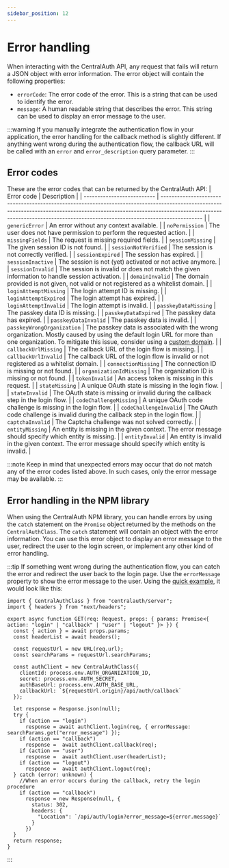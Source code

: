 ```yaml
---
sidebar_position: 12
---
```


# Error handling

When interacting with the CentralAuth API, any request that fails will return a JSON object with error information. The error object will contain the following properties:
- `errorCode`: The error code of the error. This is a string that can be used to identify the error.
- `message`: A human readable string that describes the error. This string can be used to display an error message to the user.

:::warning
If you manually integrate the authentication flow in your application, the error handling for the callback method is slightly different. If anything went wrong during the authentication flow, the callback URL will be called with an `error` and `error_description` query parameter. 
:::

## Error codes
These are the error codes that can be returned by the CentralAuth API:
| Error code                 | Description                                                                                                                                                                                                                                               |
| -------------------------- | --------------------------------------------------------------------------------------------------------------------------------------------------------------------------------------------------------------------------------------------------------- |
| `genericError`             | An error without any context available.                                                                                                                                                                                                                   |
| `noPermission`             | The user does not have permission to perform the requested action.                                                                                                                                                                                        |
| `missingFields`            | The request is missing required fields.                                                                                                                                                                                                                   |
| `sessionMissing`           | The given session ID is not found.                                                                                                                                                                                                                        |
| `sessionNotVerified`       | The session is not correctly verified.                                                                                                                                                                                                                    |
| `sessionExpired`           | The session has expired.                                                                                                                                                                                                                                  |
| `sessionInactive`          | The session is not (yet) activated or not active anymore.                                                                                                                                                                                                 |
| `sessionInvalid`           | The session is invalid or does not match the given information to handle session activation.                                                                                                                                                              |
| `domainInvalid`            | The domain provided is not given, not valid or not registered as a whitelist domain.                                                                                                                                                                      |
| `loginAttemptMissing`      | The login attempt ID is missing.                                                                                                                                                                                                                          |
| `loginAttemptExpired`      | The login attempt has expired.                                                                                                                                                                                                                            |
| `loginAttemptInvalid`      | The login attempt is invalid.                                                                                                                                                                                                                             |
| `passkeyDataMissing`       | The passkey data ID is missing.                                                                                                                                                                                                                           |
| `passkeyDataExpired`       | The passkey data has expired.                                                                                                                                                                                                                             |
| `passkeyDataInvalid`       | The passkey data is invalid.                                                                                                                                                                                                                              |
| `passkeyWrongOrganization` | The passkey data is associated with the wrong organization. Mostly caused by using the default login URL for more than one organization. To mitigate this issue, consider using a [custom domain](/admin/dashboard/organization/settings#custom-domains). |
| `callbackUrlMissing`       | The callback URL of the login flow is missing.                                                                                                                                                                                                            |
| `callbackUrlInvalid`       | The callback URL of the login flow is invalid or not registered as a whitelist domain.                                                                                                                                                                    |
| `connectionMissing`        | The connection ID is missing or not found.                                                                                                                                                                                                                |
| `organizationIdMissing`    | The organization ID is missing or not found.                                                                                                                                                                                                              |
| `tokenInvalid`             | An access token is missing in this request.                                                                                                                                                                                                               |
| `stateMissing`             | A unique OAuth state is missing in the login flow.                                                                                                                                                                                                        |
| `stateInvalid`             | The OAuth state is missing or invalid during the callback step in the login flow.                                                                                                                                                                         |
| `codeChallengeMissing`     | A unique OAuth code challenge is missing in the login flow.                                                                                                                                                                                               |
| `codeChallengeInvalid`     | The OAuth code challenge is invalid during the callback step in the login flow.                                                                                                                                                                           |
| `captchaInvalid`           | The Captcha challenge was not solved correctly.                                                                                                                                                                                                           |
| `entityMissing`            | An entity is missing in the given context. The error message should specify which entity is missing.                                                                                                                                                      |
| `entityInvalid`            | An entity is invalid in the given context. The error message should specify which entity is invalid.                                                                                                                                                      |

:::note
Keep in mind that unexpected errors may occur that do not match any of the error codes listed above. In such cases, only the error message may be available.
:::

## Error handling in the NPM library
When using the CentralAuth NPM library, you can handle errors by using the `catch` statement on the `Promise` object returned by the methods on the `CentralAuthClass`. The `catch` statement will contain an object with the error information. You can use this error object to display an error message to the user, redirect the user to the login screen, or implement any other kind of error handling.

:::tip
If something went wrong during the authentication flow, you can catch the error and redirect the user back to the login page. Use the `errorMessage` property to show the error message to the user. Using the [quick example](/developer/quick-example), it would look like this:

```tsx
import { CentralAuthClass } from "centralauth/server";
import { headers } from "next/headers";

export async function GET(req: Request, props: { params: Promise<{ action: "login" | "callback" | "user" | "logout" }> }) {
  const { action } = await props.params;
  const headerList = await headers();
  
  const requestUrl = new URL(req.url);
  const searchParams = requestUrl.searchParams;

  const authClient = new CentralAuthClass({
    clientId: process.env.AUTH_ORGANIZATION_ID,
    secret: process.env.AUTH_SECRET,
    authBaseUrl: process.env.AUTH_BASE_URL,
    callbackUrl: `${requestUrl.origin}/api/auth/callback`
  });

  let response = Response.json(null);
  try {
    if (action == "login")
      response = await authClient.login(req, { errorMessage: searchParams.get("error_message") });
    if (action == "callback")
      response =  await authClient.callback(req);
    if (action == "user")
      response =  await authClient.user(headerList);
    if (action == "logout")
      response =  await authClient.logout(req);
  } catch (error: unknown) {
    //When an error occurs during the callback, retry the login procedure
    if (action == "callback")
      response = new Response(null, {
        status: 302,
        headers: {
          "Location": `/api/auth/login?error_message=${error.message}`
        }
      })
  }
  return response;
}
```
:::